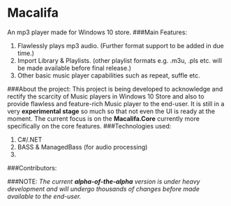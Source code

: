 # Macalifa
An mp3 player made for Windows 10 store.
###Main Features:
1. Flawlessly plays mp3 audio. (Further format support to be added in due time.)
2. Import Library & Playlists. (other playlist formats e.g. .m3u, .pls etc. will be made available before final release.) 
3. Other basic music player capabilities such as repeat, suffle etc.

###About the project:
This project is being developed to acknowledge and rectify the scarcity of Music players in Windows 10 Store and also to provide flawless and feature-rich Music player to the end-user. It is still in a very **experimental stage** so much so that not even the UI is ready at the moment. The current focus is on the **Macalifa.Core** currently more specifically on the core features.
###Technologies used:
1. C#/.NET
2. BASS & ManagedBass (for audio processing)
3. 

###Contributors:

###NOTE:
_The current **alpha-of-the-alpha** version is under heavy development and will undergo thousands of changes before made available to the end-user._

